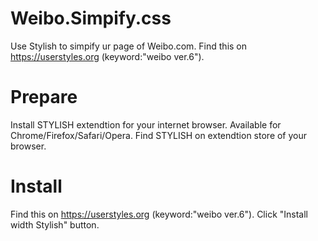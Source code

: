 # Weibo.Simpify.css
Use Stylish to simpify ur page of Weibo.com. Find this on https://userstyles.org (keyword:"weibo ver.6").

# Prepare
Install STYLISH extendtion for your internet browser. Available for Chrome/Firefox/Safari/Opera.
Find STYLISH on extendtion store of your browser.

# Install
Find this on https://userstyles.org (keyword:"weibo ver.6").
Click "Install width Stylish" button.
